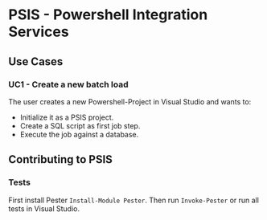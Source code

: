 
# PSIS - Powershell Integration Services

## Use Cases

### UC1 - Create a new batch load

The user creates a new Powershell-Project in Visual Studio and wants to:
- Initialize it as a PSIS project.
- Create a SQL script as first job step.
- Execute the job against a database.

## Contributing to PSIS

### Tests

First install Pester `Install-Module Pester`.
Then run `Invoke-Pester` or run all tests in Visual Studio.
